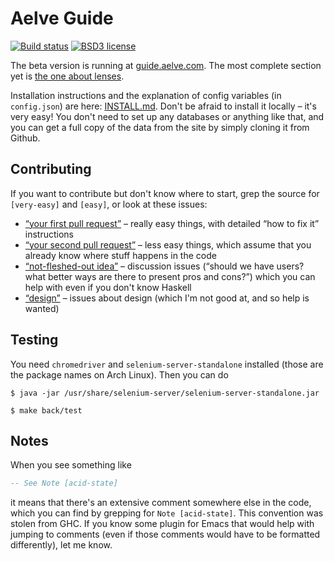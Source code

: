 # Aelve Guide

[![Build status](https://secure.travis-ci.org/aelve/guide.svg)](https://travis-ci.org/aelve/guide)
[![BSD3 license](https://img.shields.io/badge/license-BSD3-blue.svg)](https://github.com/aelve/guide/blob/master/LICENSE)

The beta version is running at [guide.aelve.com](https://guide.aelve.com). The most complete section yet is [the one about lenses](https://guide.aelve.com/haskell/lenses-sth6l9jl).

Installation instructions and the explanation of config variables (in `config.json`) are here: [INSTALL.md](INSTALL.md). Don't be afraid to install it locally – it's very easy! You don't need to set up any databases or anything like that, and you can get a full copy of the data from the site by simply cloning it from Github.

## Contributing

If you want to contribute but don't know where to start, grep the source for
`[very-easy]` and `[easy]`, or look at these issues:

  * [“your first pull request”][first pr] – really easy things, with detailed “how to fix it” instructions
  * [“your second pull request”][second pr] – less easy things, which assume that you already know where stuff happens in the code
  * [“not-fleshed-out idea”][ideas] – discussion issues (“should we have users? what better ways are there to present pros and cons?”) which you can help with even if you don't know Haskell
  * [“design”][design] – issues about design (which I'm not good at, and so help is wanted)

[first pr]: https://github.com/aelve/guide/issues?q=is%3Aissue+is%3Aopen+label%3A%22your+first+pull+request%22
[second pr]: https://github.com/aelve/guide/issues?q=is%3Aissue+is%3Aopen+label%3A%22your+second+pull+request%22
[ideas]: https://github.com/aelve/guide/issues?q=is%3Aissue+is%3Aopen+label%3A%22not-fleshed-out+idea%22
[design]: https://github.com/aelve/guide/issues?q=is%3Aissue+is%3Aopen+label%3A%22design%22

## Testing 

You need `chromedriver` and `selenium-server-standalone` installed (those are the package names on Arch Linux). Then you can do

```
$ java -jar /usr/share/selenium-server/selenium-server-standalone.jar
```

```
$ make back/test
```

## Notes

When you see something like

~~~ haskell
-- See Note [acid-state]
~~~

it means that there's an extensive comment somewhere else in the code, which you can find by grepping for `Note [acid-state]`. This convention was stolen from GHC. If you know some plugin for Emacs that would help with jumping to comments (even if those comments would have to be formatted differently), let me know.
